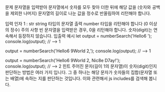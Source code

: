 문제
문자열을 입력받아 문자열에서 숫자를 모두 찾아 더한 뒤에 해당 값을 (숫자와 공백을 제외한 나머지) 문자열의 길이로 나눈 값을 정수로 반올림하여 리턴해야 합니다.

입력
인자 1 : str
string 타입의 문자열
출력
number 타입을 리턴해야 합니다 (0 이상의 정수)
주의 사항
빈 문자열을 입력받은 경우, 0을 리턴해야 합니다.
숫자(digit)는 연속해서 등장하지 않습니다.
입출력 예시
let output = numberSearch('Hello6 ');
console.log(output); // --> 1

output = numberSearch('Hello6 9World 2,');
console.log(output); // --> 1

output = numberSearch('Hello6 9World 2, Nic8e D7ay!');
console.log(output); // --> 2
힌트
주어진 문자(길이 1의 문자열)이 숫자(digit)인지 판단하는 방법은 여러 가지 입니다.
그 중 하나는 해당 문자가 숫자들의 집합(문자열 또는 배열)에 속하는 지를 판단하는 것입니다.
이와 관련해서 js includes를 검색해 봅니다.
